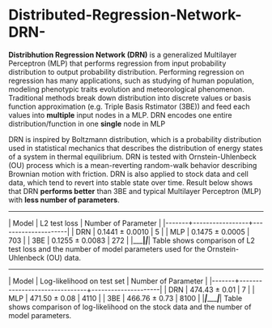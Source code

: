 # Distributed-Regression-Network-DRN-

**Distribhution Regression Network (DRN)** is a generalized Multilayer Perceptron (MLP) that performs regression from input probability distribution to output probability distribution. Performing regression on regression has many applications, such as studying of human population, modeling phenotypic traits evolution and meteorological phenomenon. Traditional methods break down distribution into discrete values or basis function approximation (e.g. Triple Basis Rstimator (3BE)) and feed each values into **multiple** input nodes in a MLP. DRN encodes one entire distribution/function in one **single** node in MLP

DRN is inspired by Boltzmann distribution, which is a probability distribution used in statistical mechanics that describes the distribution of energy states of a system in thermal equilibrium. DRN is tested with Ornstein-Uhlenbeck (OU) process which is a mean-reverting random-walk behavior describing Brownian motion with friction. DRN is also applied to stock data and cell data, which tend to revert into stable state over time. Result below shows that DRN **performs better** than 3BE and typical Multilayer Perceptron (MLP) with **less number of parameters**.

_________________________________________________
| Model |  L2 test loss   | Number of Parameter |
|-------+-----------------+---------------------|
|  DRN  | 0.1441 ± 0.0010 |         5           |
|  MLP  | 0.1475 ± 0.0005 |        703          |
|  3BE  | 0.1255 ± 0.0083 |        272          |
|_______|_________________|_____________________|
Table shows comparison of L2 test loss and the number of model parameters used for the Ornstein-Uhlenbeck (OU) data. 

______________________________________________________________
| Model |  Log-likelihood on test set   | Number of Parameter |
|-------+-------------------------------+---------------------|
|  DRN  |        474.43 ± 0.01          |         7           |
|  MLP  |        471.50 ± 0.08          |        4110         |
|  3BE  |        466.76 ± 0.73          |        8100         |
|_______|_______________________________|_____________________|
Table shows comparison of log-likelihood on the stock data and the number of model parameters.               
